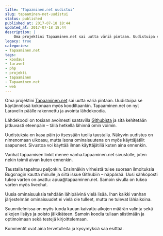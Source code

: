 ```yaml
---
title: 'Tapaaminen.net uudistui'
slug: tapaaminen-net-uudistui
status: published
published_at: 2017-07-18 18:44
updated_at: 2017-07-18 18:44
description: |
    Oma projektini Tapaaminen.net sai uutta väriä pintaan. Uudistuipa se käytännössä kokonaan myös koodiltaankin. Tapaaminen.net on nyt avointa lähdekoodia.
legacy: true
categories:
- Tapaaminen.net
tags:
- koodaus
- laravel
- php
- projekti
- tapaaminen
- Tapaaminen.net
- web
---
```


<p>Oma projektini <a href="https://tapaaminen.net/" target="_blank" rel="noopener">Tapaaminen.net</a> sai uutta väriä pintaan. Uudistuipa se käytännössä kokonaan myös koodiltaankin. Tapaaminen.net on nyt Laravelin päälle rakennettu ja avointa lähdekoodia.</p>
<p>Lähdekoodi on tosiaan avoimesti saatavilla <a href="https://github.com/ElysiumSolutions/Tapaaminen.net" target="_blank" rel="noopener">Githubista</a> ja sitä kehitetään jatkuvasti eteenpäin &#8211; tällä hetkellä lähinnä omin voimin.</p>
<p>Uudistuksia on kasa päin jo itsessään tuolla taustalla. Näkyvin uudistus on nimenomaan ulkoasu, mutta isona ominaisuutena on myös käyttäjätilit saapuneet. Sivustoa voi käyttää ilman käyttäjätiliä kuten aina ennenkin.</p>
<p>Vanhat tapaamisen linkit menee vanha.tapaaminen.net sivustolle, joten nekin toimii aivan kuten ennenkin.</p>
<p>Taustalla tapahtuu paljonkin. Ensinnäkin virheistä tulee suoraan ilmoituksia Bugsnagin kautta minulle ja siitä issue Githubiin &#8211; näppärää. Uusi sähköposti tukea varten on avattu: apua@tapaaminen.net. Samoin sivulla on tukea varten myös livechat.</p>
<p>Uusia ominaisuuksia tehdään lähipäivinä vielä lisää. Ihan kaikki vanhan järjestelmän ominaisuudet ei vielä ole tulleet, mutta ne tulevat lähiaikoina.</p>
<p>Suunnitelmissa on myös tuoda kauan kaivattu aikojen määrän valinta sekä aikojen lisäys ja poisto jälkikäteen. Samoin koodia tullaan siistimään ja optimoimaan sekä testejä kirjoittelemaan.</p>
<p>Kommentit ovat aina tervetulleita ja kysymyksiä saa esittää.</p>